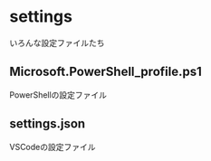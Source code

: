 # settings
いろんな設定ファイルたち

## Microsoft.PowerShell_profile.ps1
PowerShellの設定ファイル

## settings.json
VSCodeの設定ファイル
